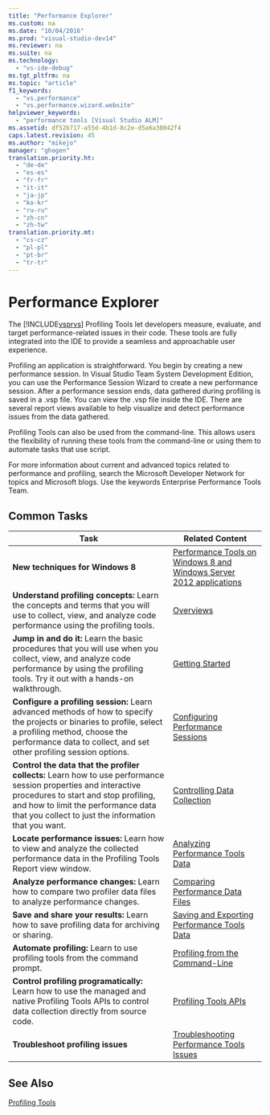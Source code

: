 ```yaml
---
title: "Performance Explorer"
ms.custom: na
ms.date: "10/04/2016"
ms.prod: "visual-studio-dev14"
ms.reviewer: na
ms.suite: na
ms.technology: 
  - "vs-ide-debug"
ms.tgt_pltfrm: na
ms.topic: "article"
f1_keywords: 
  - "vs.performance"
  - "vs.performance.wizard.website"
helpviewer_keywords: 
  - "performance tools [Visual Studio ALM]"
ms.assetid: df52b717-a55d-4b1d-8c2e-d5a6a38042f4
caps.latest.revision: 45
ms.author: "mikejo"
manager: "ghogen"
translation.priority.ht: 
  - "de-de"
  - "es-es"
  - "fr-fr"
  - "it-it"
  - "ja-jp"
  - "ko-kr"
  - "ru-ru"
  - "zh-cn"
  - "zh-tw"
translation.priority.mt: 
  - "cs-cz"
  - "pl-pl"
  - "pt-br"
  - "tr-tr"
---
```

# Performance Explorer
The [!INCLUDE[vsprvs](../codequality/includes/vsprvs_md.md)] Profiling Tools let developers measure, evaluate, and target performance-related issues in their code. These tools are fully integrated into the IDE to provide a seamless and approachable user experience.  
  
 Profiling an application is straightforward. You begin by creating a new performance session. In Visual Studio Team System Development Edition, you can use the Performance Session Wizard to create a new performance session. After a performance session ends, data gathered during profiling is saved in a .vsp file. You can view the .vsp file inside the IDE. There are several report views available to help visualize and detect performance issues from the data gathered.  
  
 Profiling Tools can also be used from the command-line. This allows users the flexibility of running these tools from the command-line or using them to automate tasks that use script.  
  
 For more information about current and advanced topics related to performance and profiling, search the Microsoft Developer Network for topics and Microsoft blogs. Use the keywords Enterprise Performance Tools Team.  
  
## Common Tasks  
  
|Task|Related Content|  
|----------|---------------------|  
|**New techniques for Windows 8**|[Performance Tools on Windows 8 and Windows Server 2012 applications](../profiling/performance-tools-on-windows-8-and-windows-server-2012-applications.md)|  
|**Understand profiling concepts:** Learn the concepts and terms that you will use to collect, view, and analyze code performance using the profiling tools.|[Overviews](../profiling/overviews--performance-tools-.md)|  
|**Jump in and do it:** Learn the basic procedures that you will use when you collect, view, and analyze code performance by using the profiling tools. Try it out with a hands-on walkthrough.|[Getting Started](../profiling/getting-started-with-performance-tools.md)|  
|**Configure a profiling session:** Learn advanced methods of how to specify the projects or binaries to profile, select a profiling method, choose the performance data to collect, and set other profiling session options.|[Configuring Performance Sessions](../profiling/configuring-performance-sessions.md)|  
|**Control the data that the profiler collects:** Learn how to use performance session properties and interactive procedures to start and stop profiling, and how to limit the performance data that you collect to just the information that you want.|[Controlling Data Collection](../profiling/controlling-data-collection.md)|  
|**Locate performance issues:** Learn how to view and analyze the collected performance data in the Profiling Tools Report view window.|[Analyzing Performance Tools Data](../profiling/analyzing-performance-tools-data.md)|  
|**Analyze performance changes:** Learn how to compare two profiler data files to analyze performance changes.|[Comparing Performance Data Files](../profiling/comparing-performance-data-files.md)|  
|**Save and share your results:** Learn how to save profiling data for archiving or sharing.|[Saving and Exporting Performance Tools Data](../profiling/saving-and-exporting-performance-tools-data.md)|  
|**Automate profiling:** Learn to use profiling tools from the command prompt.|[Profiling from the Command-Line](../profiling/using-the-profiling-tools-from-the-command-line.md)|  
|**Control profiling programatically:** Learn how to use the managed and native Profiling Tools APIs to control data collection directly from source code.|[Profiling Tools APIs](../profiling/profiling-tools-apis.md)|  
|**Troubleshoot profiling issues**|[Troubleshooting Performance Tools Issues](../profiling/troubleshooting-performance-tools-issues.md)|  
  
## See Also  
 [Profiling Tools](../profiling/profiling-tools.md)
